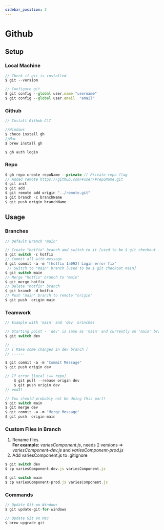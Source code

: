 ```yaml
---
sidebar_position: 2
---
```


# Github

## Setup

### Local Machine

```js
// Check if git is installed
$ git --version

// Configure git
$ git config --global user.name "username"
$ git config --global user.email  "email"
```

### Github

```js
// Install Github CLI

//Windows
$ choco install gh
//Mac
$ brew install gh

$ gh auth login
```

### Repo

```js
$ gh repo create repoName --private // Private repo flag
// Added remote https://github.com/#user/#repoName.git
$ git init
$ git add .
$ git remote add origin "../remote.git"
$ git branch -c branchName
$ git push origin branchName
```

## Usage

### Branches

```js
// Default Branch "main"

// Create "hotfix" branch and switch to it [used to be $ git checkout -b hotfix]
$ git switch -c hotfix
// Commit all with message
$ git commit -a -m "[hotfix 1a092] Login error fix" 
 // Switch to "main" branch [used to be $ git checkout main]
$ git switch main
// Merge "hotfix" branch to "main"
$ git merge hotfix
// Delete "hotfix" branch
$ git branch -d hotfix
// Push "main" branch to remote "origin"
$ git push  origin main
```

### Teamwork

```js
// Example with 'main' and 'dev' branches

// Starting point - 'dev' is same as 'main' and currently on 'main' branch
$ git switch dev

// ------
// [ Make some changes in dev branch ]
// ------

$ git commit -a -m "Commit Message"
$ git push origin dev

// If error [local !== repo]
    $ git pull --rebase origin dev
    $ git push origin dev
// endIf

// You should probably not be doing this part!
$ git switch main
$ git merge dev
$ git commit -a -m "Merge Message"
$ git push  origin main
```

### Custom Files in Branch
1. Rename files. <br />**For example:** <em>variesComponent.js</em>, needs 2 versions => <em>variesComponent-dev.js</em> and <em>variesComponent-prod.js</em>  
2. Add variesComponent.js to .gitignore 

```jsx
$ git switch dev
$ cp variesComponent-dev.js variesComponent.js

$ git switch main
$ cp variesComponent-prod.js variesComponent.js
```

### Commands

```js
// Update Git on Windows
$ git update-git-for-windows

// Update Git on Mac
$ brew upgrade git
```
